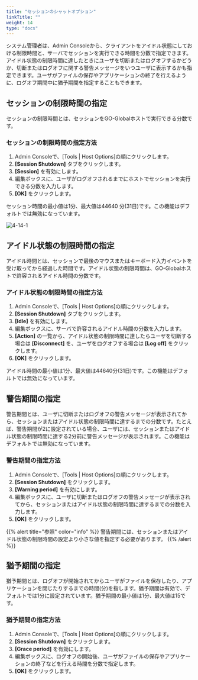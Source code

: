 ```yaml
---
title: "セッションのシャットオプション"
linkTitle: ""
weight: 14
type: "docs"
---
```



システム管理者は、Admin Consoleから、クライアントをアイドル状態にしておける制限時間と、サーバでセッションを実行できる時間を分数で指定できます。アイドル状態の制限時間に達したときにユーザを切断またはログオフするかどうか、切断またはログオフに関する警告メッセージをいつユーザに表示するかも指定できます。ユーザがファイルの保存やアプリケーションの終了を行えるように、ログオフ期間中に猶予期間を指定することもできます。

## セッションの制限時間の指定

セッションの制限時間とは、セッションをGO-Globalホストで実行できる分数です。

### セッションの制限時間の指定方法

1. Admin Consoleで、[Tools | Host Options]の順にクリックします。
2. **[Session Shutdown]** タブをクリックします。
3. **[Session]** を有効にします。
4. 編集ボックスに、ユーザがログオフされるまでにホストでセッションを実行できる分数を入力します。
5. **[OK]** をクリックします。

セッション時間の最小値は1分、最大値は44640 分(31日)です。この機能はデフォルトでは無効になっています。

![4-14-1](/img/4-14-1.png) 

## アイドル状態の制限時間の指定

アイドル時間とは、セッションで最後のマウスまたはキーボード入力イベントを受け取ってから経過した時間です。アイドル状態の制限時間は、GO-Globalホストで許容されるアイドル時間の分数です。

### アイドル状態の制限時間の指定方法

1. Admin Consoleで、[Tools | Host Options]の順にクリックします。
2. **[Session Shutdown]** タブをクリックします。
3. **[Idle]** を有効にします。
4. 編集ボックスに、サーバで許容されるアイドル時間の分数を入力します。
5. **[Action]** の一覧から、アイドル状態の制限時間に達したらユーザを切断する場合は **[Disconnect]** を、ユーザをログオフする場合は **[Log off]** をクリックします。
6. **[OK]** をクリックします。

アイドル時間の最小値は1分、最大値は44640分(31日)です。この機能はデフォルトでは無効になっています。

## 警告期間の指定

警告期間とは、ユーザに切断またはログオフの警告メッセージが表示されてから、セッションまたはアイドル状態の制限時間に達するまでの分数です。たとえば、警告期間が2に設定されている場合、ユーザには、セッションまたはアイドル状態の制限時間に達する2分前に警告メッセージが表示されます。この機能はデフォルトでは無効になっています。

### 警告期間の指定方法

1. Admin Consoleで、[Tools | Host Options]の順にクリックします。
2. **[Session Shutdown]** をクリックします。
3. **[Warning period]** を有効にします。
4. 編集ボックスに、ユーザに切断またはログオフの警告メッセージが表示されてから、セッションまたはアイドル状態の制限時間に達するまでの分数を入力します。
5. **[OK]** をクリックします。

{{% alert title="参照" color="info" %}}
警告期間には、セッションまたはアイドル状態の制限時間の設定より小さな値を指定する必要があります。
{{% /alert %}}

## 猶予期間の指定

猶予期間とは、ログオフが開始されてからユーザがファイルを保存したり、アプリケーションを閉じたりするまでの時間(分)を指します。猶予期間は有効で、デフォルトでは1分に設定されています。猶予期間の最小値は1分、最大値は15です。

### 猶予期間の指定方法

1. Admin Consoleで、[Tools | Host Options]の順にクリックします。
2. **[Session Shutdown]** をクリックします。
3. **[Grace period]** を有効にします。
4. 編集ボックスに、ログオフの開始後、ユーザがファイルの保存やアプリケーションの終了などを行える時間を分数で指定します。
5. **[OK]** をクリックします。
